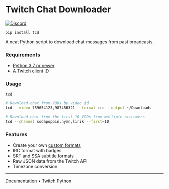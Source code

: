 # Twitch Chat Downloader

[![Discord](https://user-images.githubusercontent.com/7288322/34471967-1df7808a-efbb-11e7-9088-ed0b04151291.png)](https://discord.gg/wZJFeXC)

`pip install tcd`

A neat Python script to download chat messages from past broadcasts.

### Requirements

* [Python 3.7 or newer](https://www.python.org/downloads/)
* [A Twitch client ID](https://glass.twitch.tv/console/apps)

### Usage

```bash
tcd
```

```bash
# Download chat from VODs by video id
tcd --video 789654123,987456321 --format irc --output ~/Downloads
```

```bash
# Download chat from the first 10 VODs from multiple streamers
tcd --channel sodapoppin,nymn,lirik --first=10
```

### Features
- Create your own [custom formats](https://github.com/PetterKraabol/Twitch-Chat-Downloader/wiki/Custom-formats)
- IRC format with badges
- SRT and SSA [subtitle formats](https://github.com/PetterKraabol/Twitch-Chat-Downloader/wiki/Formats)
- Raw JSON data from the Twitch API
- Timezone conversion

---

[Documentation](https://github.com/PetterKraabol/Twitch-Chat-Downloader/wiki)
 • [Twitch Python](https://github.com/PetterKraabol/Twitch-Python)

